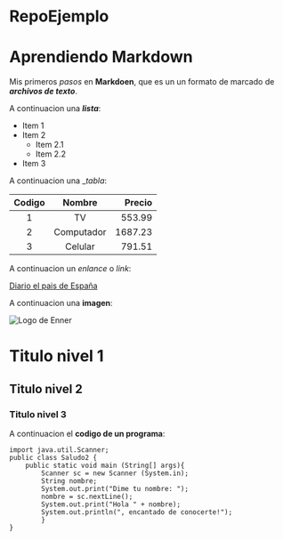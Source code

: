 # RepoEjemplo
# Aprendiendo Markdown

Mis primeros *pasos* en **Markdoen**, que es un un formato de marcado de ***archivos de texto***.

A continuacion una ___lista___:

* Item 1
* Item 2
    * Item 2.1
    * Item 2.2
* Item 3

A continuacion una __tabla_:

| Codigo | Nombre | Precio |
| :-: | :-: | -: |
| 1 | TV | 553.99 |
| 2 | Computador | 1687.23 |
| 3 | Celular | 791.51 |

A continuacion un _enlance_ o *link*:

[Diario el pais de España](https://elpais.com/america/)

A continuacion una __imagen__:

![Logo de Enner](https://encrypted-tbn0.gstatic.com/images?q=tbn:ANd9GcTunZcM0YRc04yLKyCGTgdT4MJ2CBoxx_9ceA&s)

# Titulo nivel 1
## Titulo nivel 2
### Titulo nivel 3

A continuacion el **codigo de un programa**:

```
import java.util.Scanner;
public class Saludo2 {
	public static void main (String[] args){
		Scanner sc = new Scanner (System.in);
		String nombre;
		System.out.print("Dime tu nombre: ");
		nombre = sc.nextLine();
		System.out.print("Hola " + nombre);
		System.out.println(", encantado de conocerte!");
		}
}

